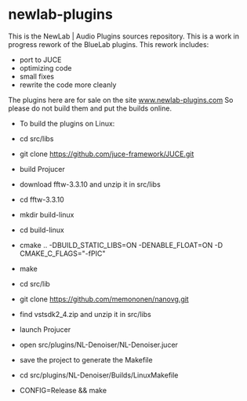 # newlab-plugins

This is the NewLab | Audio Plugins sources repository.
This is a work in progress rework of the BlueLab plugins.
This rework includes:
- port to JUCE
- optimizing code
- small fixes
- rewrite the code more cleanly

The plugins here are for sale on the site www.newlab-plugins.com
So please do not build them and put the builds online.

* To build the plugins on Linux:

- cd src/libs
- git clone https://github.com/juce-framework/JUCE.git
- build Projucer

- download fftw-3.3.10 and unzip it in src/libs
- cd fftw-3.3.10
- mkdir build-linux
- cd build-linux
- cmake .. -DBUILD_STATIC_LIBS=ON -DENABLE_FLOAT=ON -D CMAKE_C_FLAGS="-fPIC"
- make

- cd src/lib
- git clone https://github.com/memononen/nanovg.git

- find vstsdk2_4.zip and unzip it in src/libs

- launch Projucer
- open src/plugins/NL-Denoiser/NL-Denoiser.jucer
- save the project to generate the Makefile

- cd src/plugins/NL-Denoiser/Builds/LinuxMakefile
- CONFIG=Release && make
